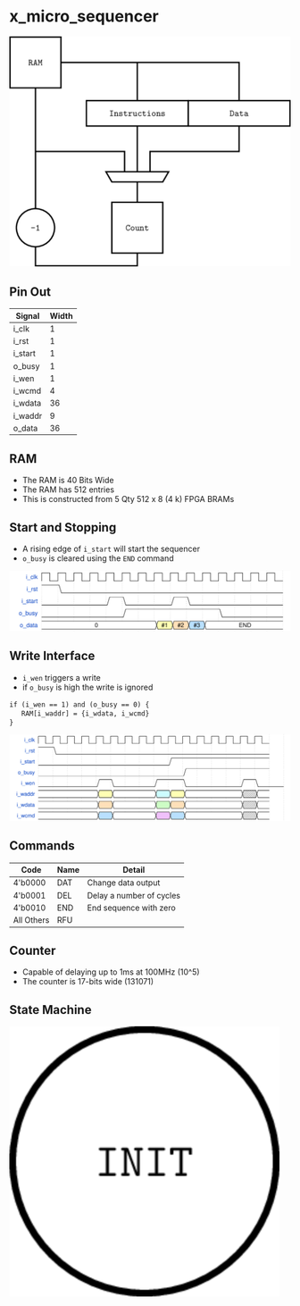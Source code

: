 # x_micro_sequencer


![x_micro_sequencer](images/x_micro_sequencer.svg "x_micro_sequencer")

## Pin Out

| Signal      | Width       |
| ----------- | ----------- |
| i_clk       | 1           |
| i_rst       | 1           |
| i_start     | 1           |
| o_busy      | 1           |
| i_wen       | 1           |
| i_wcmd      | 4           |
| i_wdata     | 36          |
| i_waddr     | 9           |
| o_data      | 36          |

## RAM

- The RAM is 40 Bits Wide
- The RAM has 512 entries
- This is constructed from 5 Qty 512 x 8 (4 k) FPGA BRAMs

## Start and Stopping

- A rising edge of `i_start` will start the sequencer
- `o_busy` is cleared using the `END` command

![x_micro_sequencer_start_stop](images/x_micro_sequencer_start_stop.svg "x_micro_sequencer_start_stop")


## Write Interface

 - `i_wen` triggers a write
 - if `o_busy` is high the write is ignored

```
if (i_wen == 1) and (o_busy == 0) {
   RAM[i_waddr] = {i_wdata, i_wcmd}
}
```

![x_micro_sequencer_wen](images/x_micro_sequencer_wen.svg "x_micro_sequencer_wen")


## Commands

| Code       | Name | Detail                          |
| ---------- | ---- | ------------------------------- |
| 4'b0000    | DAT  | Change data output              |
| 4'b0001    | DEL  | Delay a number of cycles        |
| 4'b0010    | END  | End sequence with zero          |
| All Others | RFU  |                                 |

## Counter
  
- Capable of delaying up to 1ms at 100MHz (10^5) 
- The counter is 17-bits wide (131071) 

## State Machine

![x_micro_sequencer_sm](images/x_micro_sequencer_sm.svg "x_micro_sequencer")


